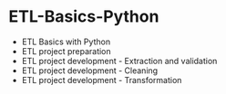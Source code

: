 # ETL-Basics-Python

* ETL Basics with Python
* ETL project preparation
* ETL project development - Extraction and validation
* ETL project development - Cleaning
* ETL project development - Transformation
